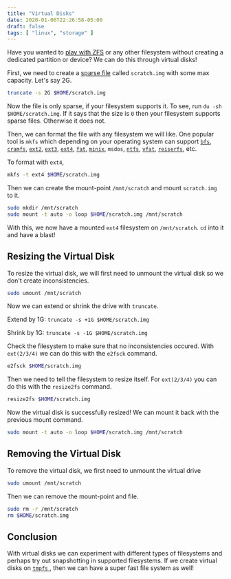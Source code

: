 ```yaml
---
title: "Virtual Disks"
date: 2020-01-06T22:26:58-05:00
draft: false
tags: [ "linux", "storage" ]
---
```


Have you wanted to [play with ZFS](https://wiki.archlinux.org/index.php/ZFS/Virtual_disks) or any other filesystem without creating a dedicated partition or device? We can do this through virtual disks!

First, we need to create a [sparse file](https://en.wikipedia.org/wiki/Sparse_file) called `scratch.img` with some max capacity. Let's say 2G.

```bash
truncate -s 2G $HOME/scratch.img
```

Now the file is only sparse, if your filesystem supports it. To see, run `du -sh $HOME/scratch.img`. If it says that the size is `0` then your filesystem supports sparse files. Otherwise it does not.

Then, we can format the file with any filesystem we will like. One popular tool is `mkfs` which depending on your operating system can support [`bfs`](https://en.wikipedia.org/wiki/Be_File_System), [`cramfs`](https://en.wikipedia.org/wiki/Cramfs), [`ext2`](https://en.wikipedia.org/wiki/Ext2), [`ext3`](https://en.wikipedia.org/wiki/Ext3), [`ext4`](https://en.wikipedia.org/wiki/Ext4), [`fat`](https://en.wikipedia.org/wiki/File_Allocation_Table), [`minix`](https://en.wikipedia.org/wiki/MINIX_file_system), `msdos`, [`ntfs`](https://en.wikipedia.org/wiki/NTFS), [`vfat`](https://en.wikipedia.org/wiki/File_Allocation_Table#VFAT), [`reiserfs`](https://en.wikipedia.org/wiki/ReiserFS), etc.

To format with `ext4`,

```bash
mkfs -t ext4 $HOME/scratch.img
```

Then we can create the mount-point `/mnt/scratch` and mount `scratch.img` to it.

```bash
sudo mkdir /mnt/scratch
sudo mount -t auto -o loop $HOME/scratch.img /mnt/scratch
```

With this, we now have a mounted `ext4` filesystem on `/mnt/scratch`. `cd` into it and have a blast!

## Resizing the Virtual Disk

To resize the virtual disk, we will first need to unmount the virtual disk so we don't create inconsistencies.

```bash
sudo umount /mnt/scratch
```

Now we can extend or shrink the drive with `truncate`.

Extend by 1G: `truncate -s +1G $HOME/scratch.img`

Shrink by 1G: `truncate -s -1G $HOME/scratch.img`

Check the filesystem to make sure that no inconsistencies occured. With `ext(2/3/4)` we can do this with the `e2fsck` command.

```bash
e2fsck $HOME/scratch.img
```

Then we need to tell the filesystem to resize itself. For `ext(2/3/4)` you can do this with the `resize2fs` command.

```bash
resize2fs $HOME/scratch.img
```

Now the virtual disk is successfully resized! We can mount it back with the previous mount command.

```bash
sudo mount -t auto -o loop $HOME/scratch.img /mnt/scratch
```

## Removing the Virtual Disk

To remove the virtual disk, we first need to unmount the virtual drive

```bash
sudo umount /mnt/scratch
```

Then we can remove the mount-point and file.

```bash
sudo rm -r /mnt/scratch
rm $HOME/scratch.img
```

## Conclusion

With virtual disks we can experiment with different types of filesystems and perhaps try out snapshotting in supported filesystems. If we create virtual disks on [`tmpfs` ](/blog/lxdtmpfs/), then we can have a super fast file system as well!
